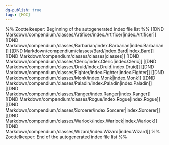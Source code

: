 ```yaml
---
dg-publish: true
tags: [MOC]
---
```

%% Zoottelkeeper: Beginning of the autogenerated index file list  %%
 [[DND Markdown/compendium/classes/Artificer/index.Artificer|index.Artificer]]
 [[DND Markdown/compendium/classes/Barbarian/index.Barbarian|index.Barbarian]]
 [[DND Markdown/compendium/classes/Bard/index.Bard|index.Bard]]
 [[DND Markdown/compendium/classes/classes|classes]]
 [[DND Markdown/compendium/classes/Cleric/index.Cleric|index.Cleric]]
 [[DND Markdown/compendium/classes/Druid/index.Druid|index.Druid]]
 [[DND Markdown/compendium/classes/Fighter/index.Fighter|index.Fighter]]
 [[DND Markdown/compendium/classes/Monk/index.Monk|index.Monk]]
 [[DND Markdown/compendium/classes/Paladin/index.Paladin|index.Paladin]]
 [[DND Markdown/compendium/classes/Ranger/index.Ranger|index.Ranger]]
 [[DND Markdown/compendium/classes/Rogue/index.Rogue|index.Rogue]]
 [[DND Markdown/compendium/classes/Sorcerer/index.Sorcerer|index.Sorcerer]]
 [[DND Markdown/compendium/classes/Warlock/index.Warlock|index.Warlock]]
 [[DND Markdown/compendium/classes/Wizard/index.Wizard|index.Wizard]]
%% Zoottelkeeper: End of the autogenerated index file list  %%
